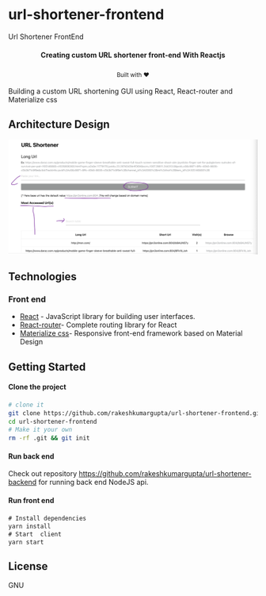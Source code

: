 # url-shortener-frontend
Url Shortener FrontEnd

<h4 align="center">Creating custom URL shortener front-end With Reactjs</h4>
<div align="center">
  <sub>Built with ❤︎ </sub>
</div>

</br>
Building a custom URL shortening GUI using React, React-router and Materialize css

## Architecture Design
<img src="sketch/architecture-design.png" alt="architecture" />

## Technologies

 ### Front end

  - [React](https://reactjs.org/) - JavaScript library for building user interfaces.
  - [React-router](https://github.com/ReactTraining/react-router)- Complete routing library for React
  - [Materialize css](http://materializecss.com/)- Responsive front-end framework based on Material Design

## Getting Started

#### Clone the project

```sh
# clone it
git clone https://github.com/rakeshkumargupta/url-shortener-frontend.git
cd url-shortener-frontend
# Make it your own
rm -rf .git && git init
```

#### Run back end
Check out repository https://github.com/rakeshkumargupta/url-shortener-backend for running back end NodeJS api.


#### Run front end

```
# Install dependencies
yarn install
# Start  client
yarn start
```

## License 

GNU
